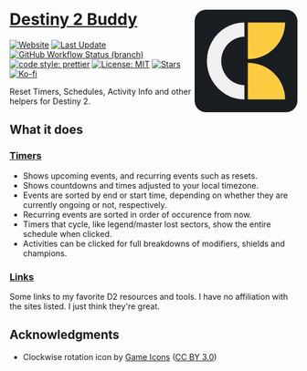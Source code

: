 # [Destiny 2 Buddy <img src="./public/icons/apple-icon-180.png" align="right">](https://destiny2.kokke.eu/)

[![Website](https://img.shields.io/website?style=for-the-badge&url=https%3A%2F%2Fdestiny2.kokke.eu)](https://destiny2.kokke.eu/)
[![Last Update](https://img.shields.io/github/last-commit/costasak/d2-buddy/main?label=last%20update&style=for-the-badge)](https://destiny2.kokke.eu/)
[![GitHub Workflow Status (branch)](https://img.shields.io/github/actions/workflow/status/costasak/d2-buddy/node-cd.yml?branch=main&style=for-the-badge&logo=createreactapp)](https://github.com/CostasAK/d2-buddy/actions/workflows/node.js.yml)
[![code style: prettier](https://img.shields.io/badge/code_style-prettier-ff69b4.svg?style=for-the-badge&logo=prettier)](https://github.com/prettier/prettier)
[![License: MIT](https://img.shields.io/github/license/costasak/d2-buddy?style=for-the-badge)](https://github.com/CostasAK/d2-buddy/blob/main/LICENSE)
[![Stars](https://img.shields.io/github/stars/costasak/d2-buddy?style=for-the-badge&logo=github)](https://github.com/CostasAK/d2-buddy)
[![Ko-fi](https://img.shields.io/badge/support_me_on_ko--fi-F16061?style=for-the-badge&logo=kofi&logoColor=f5f5f5)](https://ko-fi.com/CostasAK)

Reset Timers, Schedules, Activity Info and other helpers for Destiny 2.

## What it does

### [Timers](https://destiny2.kokke.eu/Timers)

- Shows upcoming events, and recurring events such as resets.
- Shows countdowns and times adjusted to your local timezone.
- Events are sorted by end or start time, depending on whether they are currently ongoing or not, respectively.
- Recurring events are sorted in order of occurence from now.
- Timers that cycle, like legend/master lost sectors, show the entire schedule when clicked.
- Activities can be clicked for full breakdowns of modifiers, shields and champions.

### [Links](https://destiny2.kokke.eu/Links)

Some links to my favorite D2 resources and tools. I have no affiliation with the sites listed. I just think they're great.

## Acknowledgments

- Clockwise rotation icon by [Game Icons](https://game-icons.net/) ([CC BY 3.0](http://creativecommons.org/licenses/by/3.0/))
